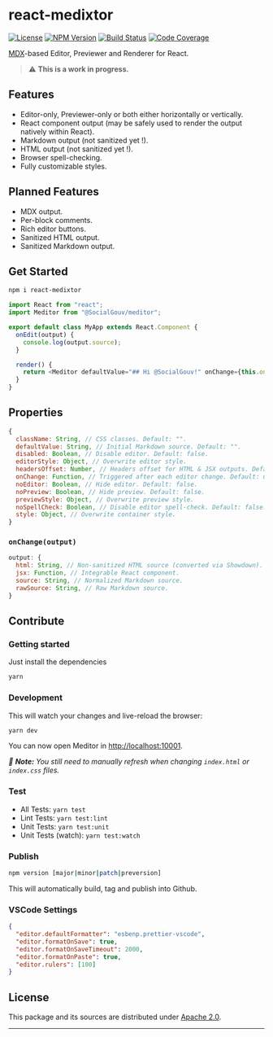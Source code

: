 # react-medixtor

[![License][img-license]][link-license] [![NPM Version][img-npm]][link-npm]
[![Build Status][img-travis]][link-travis] [![Code Coverage][img-coveralls]][link-coveralls]

[MDX][link-mdx]-based Editor, Previewer and Renderer for React.

> ⚠️ **This is a work in progress.**

## Features

- Editor-only, Previewer-only or both either horizontally or vertically.
- React component output (may be safely used to render the output natively within React).
- Markdown output (not sanitized yet !).
- HTML output (not sanitized yet !).
- Browser spell-checking.
- Fully customizable styles.

## Planned Features

- MDX output.
- Per-block comments.
- Rich editor buttons.
- Sanitized HTML output.
- Sanitized Markdown output.

## Get Started

```bash
npm i react-medixtor
```

```js
import React from "react";
import Meditor from "@SocialGouv/meditor";

export default class MyApp extends React.Component {
  onEdit(output) {
    console.log(output.source);
  }

  render() {
    return <Meditor defaultValue="## Hi @SocialGouv!" onChange={this.onEdit.bind(this)} />;
  }
}
```

## Properties

```js
{
  className: String, // CSS classes. Default: "".
  defaultValue: String, // Initial Markdown source. Default: "".
  disabled: Boolean, // Disable editor. Default: false.
  editorStyle: Object, // Overwrite editor style.
  headersOffset: Number, // Headers offset for HTML & JSX outputs. Default: 1.
  onChange: Function, // Triggered after each editor change. Default: undefined.
  noEditor: Boolean, // Hide editor. Default: false.
  noPreview: Boolean, // Hide preview. Default: false.
  previewStyle: Object, // Overwrite preview style.
  noSpellCheck: Boolean, // Disable editor spell-check. Default: false.
  style: Object, // Overwrite container style.
}
```

### `onChange(output)`

```js
output: {
  html: String, // Non-sanitized HTML source (converted via Showdown).
  jsx: Function, // Integrable React component.
  source: String, // Normalized Markdown source.
  rawSource: String, // Raw Markdown source.
}
```

## Contribute

### Getting started

Just install the dependencies

```bash
yarn
```

### Development

This will watch your changes and live-reload the browser:

```bash
yarn dev
```

You can now open Meditor in [http://localhost:10001](http://localhost:10001).

_:memo: **Note:** You still need to manually refresh when changing `index.html` or `index.css`
files._

### Test

- All Tests: `yarn test`
- Lint Tests: `yarn test:lint`
- Unit Tests: `yarn test:unit`
- Unit Tests (watch): `yarn test:watch`

### Publish

```bash
npm version [major|minor|patch|preversion]
```

This will automatically build, tag and publish into Github.

### VSCode Settings

```json
{
  "editor.defaultFormatter": "esbenp.prettier-vscode",
  "editor.formatOnSave": true,
  "editor.formatOnSaveTimeout": 2000,
  "editor.formatOnPaste": true,
  "editor.rulers": [100]
}
```

## License

This package and its sources are distributed under [Apache 2.0][link-license].

---

[img-coveralls]:
  https://img.shields.io/coveralls/github/SocialGouv/react-medixtor/master?style=flat-square
[img-license]: https://img.shields.io/badge/License-MIT-blue?style=flat-square
[img-npm]: https://img.shields.io/npm/v/react-medixtor?style=flat-square
[img-travis]: https://img.shields.io/travis/com/SocialGouv/react-medixtor?style=flat-square
[link-coveralls]: https://coveralls.io/github/SocialGouv/react-medixtor
[link-license]: https://github.com/SocialGouv/react-medixtor/blob/master/LICENSE
[link-mdx]: https://mdxjs.com
[link-npm]: https://www.npmjs.com/package/react-medixtor
[link-travis]: https://travis-ci.com/SocialGouv/react-medixtor
